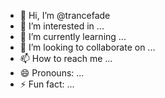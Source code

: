 - 👋 Hi, I’m @trancefade
- 👀 I’m interested in ...
- 🌱 I’m currently learning ...
- 💞️ I’m looking to collaborate on ...
- 📫 How to reach me ...
- 😄 Pronouns: ...
- ⚡ Fun fact: ...

<!---
trancefade/trancefade is a ✨ special ✨ repository because its `README.md` (this file) appears on your GitHub profile.
You can click the Preview link to take a look at your changes.
--->
